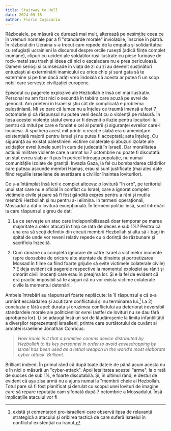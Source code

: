 ```yaml
---
title: Stairway to Hell
date: 2024-09-18
author: Florin Cojocariu
---
```

Războaiele, pe măsură ce durează mai mult, alterează pe nesimțite ceea ce în vremuri normale par a fi "standarde morale" inviolabile, înscrise în piatră. În războiul din Ucraina s-a trecut cam repede de la empatia și solidaritatea cu refugiații ucrainieni la discursul despre orcile rusești  (adică ființe complet inumane), clipuri cu ucideri ale soldaților ruși ilustrate cu piese furioase de rock-metal sau trash și ideea că nici o escaladare nu e prea periculoasă. Oameni serioși și cumsecade în viața de zi cu zi au devenit susținători entuziaști ai exterminării inamicului cu orice chip și sunt gata să te extermine și pe tine dacă arăți vreo îndoială că acesta ar putea fi un scop nobil care servește civilizației europene.

Episodul cu pagerele explozive ale Hezbollah e însă cel mai ilustrativ. Personal nu am fost nici o secundă în tabăra care acuză pe evrei de genocid. Am prieteni în Israel și știu cât de complicată e problema palestiniană. Mi se pare că lumea nu a înțeles ce traumă imensă a fost 7 octombrie și că răspunsul nu putea veni decât cu o violență pe măsură. În lipsa acestei violențe statul evreu ar fi devenit o iluzie pentru locuitorii lui pentru că mitul pe care e fondat e cel al puterii și siguranței evreilor care-l locuiesc. A spulbera acest mit printr-o reacție slabă era o amenințare existențială majoră pentru Israel și nu putea fi acceptată; asta înțeleg. Cu siguranță au existat palestinieni victime colaterale și abuzuri izolate ale soldaților evrei (unele sunt în curs de judecată în Israel). Dar moralitatea acțiunii militare violente care a urmat lui 7 octombrie nu poate fi discutată: un stat evreu slab ar fi pus în pericol întreaga populație, nu numai comunitățile izolate de graniță. Invazia Gaza, la fel cu bombardarea clădirilor care puteau ascunde membri Hamas, erau și sunt justificate (mai ales date fiind regulile israeliene de avertizare a civililor înaintea loviturilor).

Ce s-a întâmplat însă ieri e complet altceva: o lovitură "în orb", pe teritoriul unui stat care nu e oficial în conflict cu Israel, care a ignorat complet victimele civile și pare să fi fost gândită expres pentru a răni și mutila membrii Hezbollah și nu pentru a-i elimina. În termeni operaționali, Mossadul a dat o lovitură excepțională. În termeni politici însă, sunt întrebări la care răspunsul e greu de dat:

1. La ce servește un atac care indisponibilizează doar temporar pe marea majoritate a celor atacați în timp ce rata de deces e sub 1%? Pentru că una era să scoți definitiv din circuit membrii Hezbollah și alta să-i bagi în spital de unde vor reveni relativ repede cu o dorință de răzbunare și sacrificiu înzecită. 

2. Cum rămâne cu completa ignorare de către Israel a victimelor inocente (spre deosebire de oricare alte atentate de dinainte și portretizarea Mossad în filme ca fiind foarte grijulie să evite victimele colaterale civile) ? E deja evident că pagerele respective la momentul exploziei au rănit și omorât civili inocenți care erau în preajma lor. Și e la fel de evident că era practic imposibil să te asiguri că nu vor exista victime colaterale civile la momentul detonării.

Ambele întrebări au răspunsuri foarte neplăcute: la 1) răspunsul e că s-a urmărit escaladarea și acutizare conflictului și nu terminarea lui.[^1] La 2) concluzia e fără apel: durata și cruzimea conflictului au deteriorat ireversibil standardele morale ale politicienilor evrei (astfel de lovituri nu se dau fără aprobarea lor).  Li se adaugă însă un soi de lăudăroșenie la limita infantilității a diverșilor reprezentanți israelieni, printre care purtătorului de cuvânt al armatei israeliene Jonathan Conricus:

> *How ironic is it that a primitive comms device distributed by Hezbollah to its key personnel in order to avoid eavesdropping by Israel has been used as a lethal weapon in the world’s most elaborate cyber attack. Brilliant.*

Brilliant indeed. În primul rând că după toate datele de până acum acesta nu e în nici o măsură un "cyber-attack". Apoi letalitatea acestei "arme", la o rată de succes de sub 1%, e foarte discutabilă. Și, în ultimul rând, e destul de evident că așa zisa armă nu a ajuns numai la "membrii cheie ai Hezbollah. Totul pare să fi fost planificat și derulat cu scopul unei lovituri de imagine care să repare reputația cam șifonată după 7 octombrie  a Mossadului. Însă implicațiile atacului vor fi 


[^1]: există și comentatori pro-israelieni care observă lipsa de relavanță strategică a atacului și oribirea tactică de care suferă Israelul în conflictul existențial cu Iranul.
